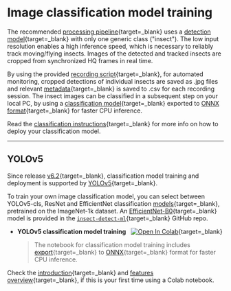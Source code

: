 # Image classification model training

The recommended [processing pipeline](../deployment/detection.md#processing-pipeline){target=_blank}
uses a [detection model](../index.md#detection-models){target=_blank} with only
one generic class ("insect"). The low input resolution enables a high inference
speed, which is necessary to reliably track moving/flying insects. Images of the
detected and tracked insects are cropped from synchronized HQ frames in real time.

By using the provided
[recording script](https://github.com/maxsitt/insect-detect/blob/main/trigger_capture.py){target=_blank},
for automated monitoring, cropped detections of individual insects are saved as
.jpg files and relevant [metadata](../deployment/detection.md#metadata-csv){target=_blank}
is saved to .csv for each recording session. The insect images can be classified
in a subsequent step on your local PC, by using a
[classification model](../index.md#classification-model){target=_blank} exported to
[ONNX format](https://github.com/ultralytics/yolov5/issues/251){target=_blank}
for faster CPU inference.

Read the [classification instructions](../deployment/classification.md){target=_blank}
for more info on how to deploy your classification model.

---

## YOLOv5

Since release [v6.2](https://github.com/ultralytics/yolov5/releases/v6.2){target=_blank},
classification model training and deployment is supported by
[YOLOv5](https://github.com/ultralytics/yolov5){target=_blank}.

To train your own image classification model, you can select between YOLOv5-cls,
ResNet and EfficientNet classification
[models](https://github.com/ultralytics/yolov5#classification){target=_blank},
pretrained on the ImageNet-1k dataset. An
[EfficientNet-B0](../index.md#classification-model){target=_blank} model is provided in the
[`insect-detect-ml`](https://github.com/maxsitt/insect-detect-ml){target=_blank} GitHub repo.

- **YOLOv5 classification model training** &nbsp;
  [![Open In Colab](https://colab.research.google.com/assets/colab-badge.svg)](https://colab.research.google.com/github/maxsitt/insect-detect-ml/blob/main/notebooks/YOLOv5_classification_training.ipynb){target=_blank}

    > The notebook for classification model training includes [export](https://github.com/ultralytics/yolov5/issues/251){target=_blank}
      to [ONNX](https://onnx.ai/){target=_blank} format for faster CPU inference.

Check the [introduction](https://colab.research.google.com/){target=_blank} and
[features overview](https://colab.research.google.com/notebooks/basic_features_overview.ipynb){target=_blank},
if this is your first time using a Colab notebook.
